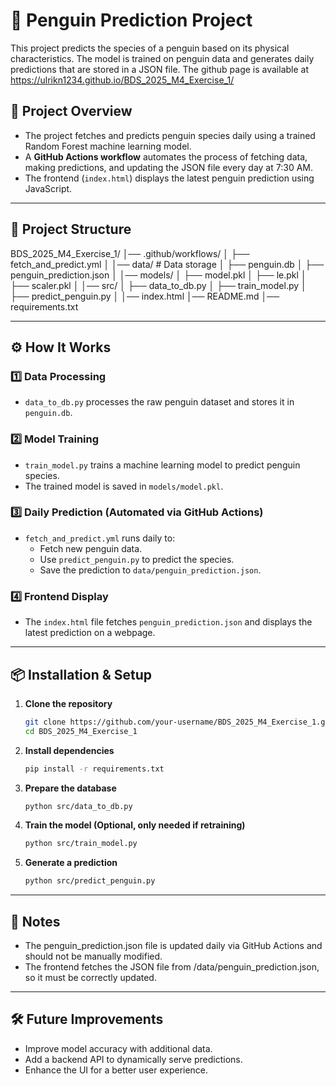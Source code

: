 # 🐧 Penguin Prediction Project  

This project predicts the species of a penguin based on its physical characteristics. The model is trained on penguin data and generates daily predictions that are stored in a JSON file. The github page is available at https://ulrikn1234.github.io/BDS_2025_M4_Exercise_1/

## 🚀 Project Overview  

- The project fetches and predicts penguin species daily using a trained Random Forest machine learning model.   
- A **GitHub Actions workflow** automates the process of fetching data, making predictions, and updating the JSON file every day at 7:30 AM.
- The frontend (`index.html`) displays the latest penguin prediction using JavaScript.  

---

## 📂 Project Structure  

BDS_2025_M4_Exercise_1/ │── .github/workflows/
│ ├── fetch_and_predict.yml
│
│── data/ # Data storage
│ ├── penguin.db 
│ ├── penguin_prediction.json
│
│── models/ 
│ ├── model.pkl
│ ├── le.pkl
│ ├── scaler.pkl
│
│── src/ 
│ ├── data_to_db.py 
│ ├── train_model.py
│ ├── predict_penguin.py
│
│── index.html 
│── README.md
│── requirements.txt

---

## ⚙️ How It Works  

### 1️⃣ **Data Processing**  
- `data_to_db.py` processes the raw penguin dataset and stores it in `penguin.db`.  

### 2️⃣ **Model Training**  
- `train_model.py` trains a machine learning model to predict penguin species.  
- The trained model is saved in `models/model.pkl`.  

### 3️⃣ **Daily Prediction (Automated via GitHub Actions)**  
- `fetch_and_predict.yml` runs daily to:  
  - Fetch new penguin data.  
  - Use `predict_penguin.py` to predict the species.  
  - Save the prediction to `data/penguin_prediction.json`.  

### 4️⃣ **Frontend Display**  
- The `index.html` file fetches `penguin_prediction.json` and displays the latest prediction on a webpage.  

---

## 📦 Installation & Setup  

1. **Clone the repository**  
   ```sh
   git clone https://github.com/your-username/BDS_2025_M4_Exercise_1.git
   cd BDS_2025_M4_Exercise_1

2. **Install dependencies**  
   ```sh
   pip install -r requirements.txt

3. **Prepare the database**  
   ```sh
   python src/data_to_db.py

4. **Train the model (Optional, only needed if retraining)**  
   ```sh
   python src/train_model.py

4. **Generate a prediction**  
   ```sh
   python src/predict_penguin.py

---

## 📌 Notes 

- The penguin_prediction.json file is updated daily via GitHub Actions and should not be manually modified.
- The frontend fetches the JSON file from /data/penguin_prediction.json, so it must be correctly updated.

---

## 🛠 Future Improvements
- Improve model accuracy with additional data.
- Add a backend API to dynamically serve predictions.
- Enhance the UI for a better user experience.
